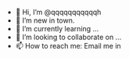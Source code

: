 - 👋 Hi, I’m @qqqqqqqqqqqh
- 👀 I’m new in town. 
- 🌱 I’m currently learning ...
- 💞️ I’m looking to collaborate on ...
- 📫 How to reach me: Email me in 

<!---
qqqqqqqqqqqh/qqqqqqqqqqqh is a ✨ special ✨ repository because its `README.md` (this file) appears on your GitHub profile.
You can click the Preview link to take a look at your changes.
--->
